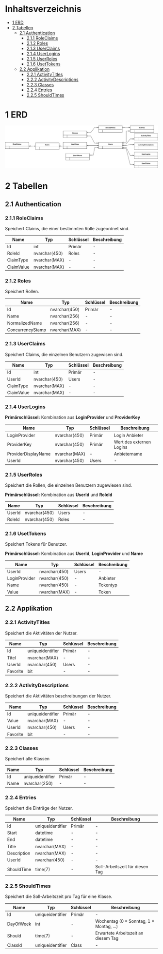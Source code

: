 # Inhaltsverzeichnis

- [1 ERD](#1-erd)
- [2 Tabellen](#2-tabellen)
  - [2.1 Authentication](#21-authentication)
    - [2.1.1 RoleClaims](#211-roleclaims)
    - [2.1.2 Roles](#212-roles)
    - [2.1.3 UserClaims](#213-userclaims)
    - [2.1.4 UserLogins](#214-userlogins)
    - [2.1.5 UserRoles](#215-userroles)
    - [2.1.6 UsetTokens](#216-usettokens)
  - [2.2 Applikation](#22-applikation)
    - [2.2.1 ActivityTitles](#221-activitytitles)
    - [2.2.2 ActivityDescriptions](#222-activitydescriptions)
    - [2.2.3 Classes](#223-classes)
    - [2.2.4 Entries](#224-entries)
    - [2.2.5 ShouldTimes](#225-shouldtimes)


# 1 ERD
![ERD](../assets/erd.drawio.svg)

# 2 Tabellen

## 2.1 Authentication

### 2.1.1 RoleClaims
Speichert Claims, die einer bestimmten Rolle zugeordnet sind.

| Name       | Typ           | Schlüssel   | Beschreibung |
|------------|---------------|-------------|--------------|
| Id         | int           | Primär      | -            |
| RoleId     | nvarchar(450) | Roles | -            |
| ClaimType  | nvarchar(MAX) | -           | -            |
| ClaimValue | nvarchar(MAX) | -           | -            |

### 2.1.2 Roles
Speichert Rollen.

| Name             | Typ           | Schlüssel | Beschreibung |
|------------------|---------------|-----------|--------------|
| Id               | nvarchar(450) | Primär    | -            |
| Name             | nvarchar(256) | -         | -            |
| NormalizedName   | nvarchar(256) | -         | -            |
| ConcurrencyStamp | nvarchar(MAX) | -         | -            |


### 2.1.3 UserClaims
Speichert Claims, die einzelnen Benutzern zugewisen sind.

| Name       | Typ           | Schlüssel   | Beschreibung |
|------------|---------------|-------------|--------------|
| Id         | int           | Primär      | -            |
| UserId     | nvarchar(450) | Users       | -            |
| ClaimType  | nvarchar(MAX) | -           | -            |
| ClaimValue | nvarchar(MAX) | -           | -            |

### 2.1.4 UserLogins
**Primärschlüssel:** Kombination aus **LoginProvider** und **ProviderKey**

| Name                | Typ           | Schlüssel   | Beschreibung             |
|---------------------|---------------|-------------|--------------------------|
| LoginProvider       | nvarchar(450) | Primär      | Login Anbieter           |
| ProviderKey         | nvarchar(450) | Primär      | Wert des externen Logins |
| ProviderDisplayName | nvarchar(MAX) | -           | Anbietername             |
| UserId              | nvarchar(450) | Users       | -                        |

### 2.1.5 UserRoles
Speichert die Rollen, die einzelnen Benutzern zugewiesen sind.

**Primärschlüssel:** Kombination aus **UserId** und **RoleId**

| Name   | Typ           | Schlüssel   | Beschreibung |
|--------|---------------|-------------|--------------|
| UserId | nvarchar(450) | Users       | -            |
| RoleId | nvarchar(450) | Roles       | -            |

### 2.1.6 UsetTokens
Speichert Tokens für Benutzer.

**Primärschlüssel:** Kombination aus **UserId**, **LoginProvider** und **Name**

| Name          | Typ           | Schlüssel   | Beschreibung |
|---------------|---------------|-------------|--------------|
| UserId        | nvarchar(450) | Users       | -            |
| LoginProvider | nvarchar(450) | -           | Anbieter     |
| Name          | nvarchar(450) | -           | Tokentyp     |
| Value         | nvarchar(MAX) | -           | Token        |

## 2.2 Applikation 
### 2.2.1 ActivityTitles
Speichert die Aktivitäten der Nutzer.

|  Name    | Typ              | Schlüssel   | Beschreibung |
|----------|------------------|-------------|--------------|
| Id       | uniqueidentifier | Primär      | -            |
| Titel    | nvarchar(MAX)    | -           | -            |
| UserId   | nvarchar(450)    | Users       | -            |
| Favorite | bit              | -           | -            |

### 2.2.2 ActivityDescriptions
Speichert die Aktivitäten beschreibungen der Nutzer.

|  Name    | Typ              | Schlüssel   | Beschreibung |
|----------|------------------|-------------|--------------|
| Id       | uniqueidentifier | Primär      | -            |
| Value    | nvarchar(MAX)    | -           | -            |
| UserId   | nvarchar(450)    | Users       | -            |
| Favorite | bit              | -           | -            |

### 2.2.3 Classes
Speichert alle Klassen

| Name     | Typ              | Schlüssel   | Beschreibung |
|----------|------------------|-------------|--------------|
| Id       | uniqueidentifier | Primär      | -            |
| Name     | nvarchar(250)    | -           | -            |


### 2.2.4 Entries
Speichert die Einträge der Nutzer.

| Name        | Typ              | Schlüssel | Beschreibung                    |
|-------------|------------------|-----------|---------------------------------|
| Id          | uniqueidentifier | Primär    | -                               |
| Start       | datetime         | -         | -                               |
| End         | datetime         | -         | -                               |
| Title       | nvarchar(MAX)    | -         | -                               |
| Description | nvarchar(MAX)    | -         | -                               |
| UserId      | nvarchar(450)    | -         | -                               |
| ShouldTime  | time(7)          | -         | Soll-Arbeitszeit für diesen Tag |

### 2.2.5 ShouldTimes
Speichert die Soll-Arbeitszeit pro Tag für eine Klasse.

| Name      | Typ              | Schlüssel | Beschreibung                             |
|-----------|------------------|-----------|------------------------------------------|
| Id        | uniqueidentifier | Primär    | -                                        |
| DayOfWeek | int              | -         | Wochentag (0 = Sonntag, 1 = Montag, ...) |
| Should    | time(7)          | -         | Erwartete Arbeitszeit an diesem Tag      |
| ClassId   | uniqueidentifier | Class     | -                                        |